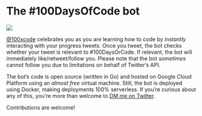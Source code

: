 # The #100DaysOfCode bot

![](https://storage.cloud.google.com/twitter-100xcode/screen.png)

[@100xcode](https://twitter.com/100xcode) celebrates you as you are learning how to code by _instantly_ interacting with your progress tweets. Once you tweet, the bot checks whether your tweet is relevant to #100DaysOrCode. If relevant, the bot will immediately like/retweet/follow you. Please note that the bot _sometimes_ cannot follow you due to limitations on behalf of Twitter’s API.

The bot’s code is open source (written in Go) and hosted on Google Cloud Platform using an _almost free_ virtual machine. Still, the bot is deployed using Docker, making deployments 100% serverless. If you’re curious about any of this, you’re more than welcome to [DM me on Twitter](https://twitter.com/username_ZAYDEK).

Contributions are welcome!
